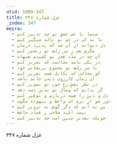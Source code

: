 ```yaml
---
utid: 1000-347
title: غزل شماره ۳۴۷
_index: 347
mesra:
  - صنما با غم عشق تو چه تدبیر کنم
  - تا به کی در غم تو ناله شبگیر کنم
  - دل دیوانه از آن شد که پذیرد درمان
  - مگرش هم ز سر زلف تو زنجیر کنم
  - آن چه در مدّت هجر تو کشیدم هیهات
  - در یکی نامه محالست که تحریر کنم
  - با سر زلف تو مجموع پریشانی خود
  - کو مجالی که یکایک همه تقریر کنم
  - آن زمان کارِزوی دیدن جانم باشد
  - در نظر نقشِ رخِ خوبِ تو تصویر کنم
  - گر بدانم که وصال تو بدین دست دهد
  - دل و دین را همه دربازم و توفیر کنم
  - دور شو از برم ای واعظ و بیهوده مگوی
  - من نه آنم که دگر گوش به تزویر کنم
  - نیست امّید صلاحی ز فساد حافظ
  - چونکه تقدیر چنین است چه تدبیر کنم
---
```

غزل شماره ۳۴۷
